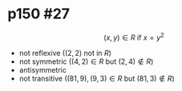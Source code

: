 # p150 #27

$$
(x,y) \in R \text{ if } x = y^{2}
$$ 
- not reflexive ($(2,2)$ not in $R$)
- not symmetric ($(4,2) \in R$ but $(2,4) \notin R$)
- antisymmetric
- not transitive ($(81, 9), (9,3) \in R$ but $(81, 3) \notin R$)

